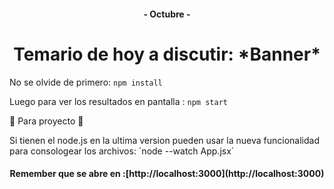 <h4 align="center"> - Octubre -</h4>
<h1 align="center"> Temario de hoy a discutir: *Banner* </h1>


No se olvide de primero:  `npm install` 

Luego para ver los resultados en pantalla : `npm start`

:construction: Para proyecto :construction:

Si tienen el node.js en la ultima version pueden usar la nueva funcionalidad para consologear los archivos: ´node --watch App.jsx´

<h4 align="center">
Remember que se abre en :[http://localhost:3000](http://localhost:3000)
</h4>
